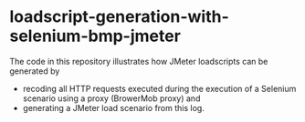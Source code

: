 # loadscript-generation-with-selenium-bmp-jmeter

The code in this repository illustrates how JMeter loadscripts can be generated by
* recoding all HTTP requests executed during the execution of a Selenium scenario using a proxy (BrowerMob proxy) and
* generating a JMeter load scenario from this log.
